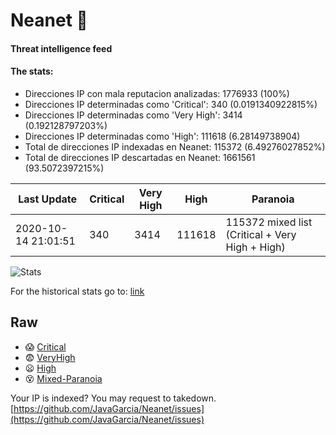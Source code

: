 # Neanet :hocho:
#### Threat intelligence feed
#### The stats:

- Direcciones IP con mala reputacion analizadas: 1776933 (100%)
- Direcciones IP determinadas como 'Critical':  340 (0.0191340922815%)
- Direcciones IP determinadas como 'Very High':  3414 (0.192128797203%)
- Direcciones IP determinadas como 'High':  111618 (6.28149738904)
- Total de direcciones IP indexadas en Neanet:  115372 (6.49276027852%)
- Total de direcciones IP descartadas en Neanet:  1661561 (93.5072397215%)

| Last Update | Critical | Very High | High | Paranoia |
| --- | --- | --- | --- | --- |
| 2020-10-14 21:01:51 | 340 | 3414 | 111618 | 115372 mixed list (Critical + Very High + High)|

![Stats](https://docs.google.com/spreadsheets/d/e/2PACX-1vSnaNMIXVabIpDJjufMlzH7poXnshF3mgd8Is1g9ytUEzVsP5my4Trn8f-xkoLLQ38xpL3HtmUexLo6/pubchart?oid=501124687&format=image)

For the historical stats go to: [link](/stats.csv)
## Raw
- :scream: [Critical](https://raw.githubusercontent.com/JavaGarcia/Neanet/master/blacklists/neanet_critical.txt)
- :fearful: [VeryHigh](https://raw.githubusercontent.com/JavaGarcia/Neanet/master/blacklists/neanet_veryHigh.txtt)
- :frowning: [High](https://raw.githubusercontent.com/JavaGarcia/Neanet/master/blacklists/neanet_high.txt)
- :dizzy_face: [Mixed-Paranoia](https://raw.githubusercontent.com/JavaGarcia/Neanet/master/blacklists/neanet_all.txt)


Your IP is indexed? You may request to takedown. [https://github.com/JavaGarcia/Neanet/issues](https://github.com/JavaGarcia/Neanet/issues)








































































































































































































































































































































































































































































































































































































































































































































































































































































































































































































































































































































































































































































































































































































































































